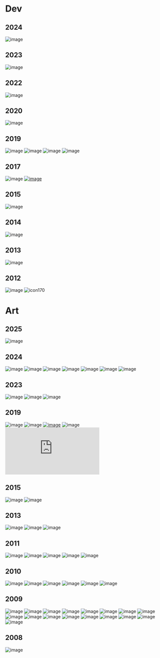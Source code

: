 # Dev
## 2024
<img alt="image" src="https://github.com/user-attachments/assets/54662fc2-e27c-4301-8d1f-51ff07b2dfd7" />

## 2023
<img alt="image" src="https://github.com/user-attachments/assets/6ebd3ef9-1155-4ccf-99e4-762e54253187" />

## 2022
<img alt="image" src="https://github.com/user-attachments/assets/022a7827-6b35-43ef-b442-cde4633bfb79" />


## 2020
<img alt="image" src="https://github.com/user-attachments/assets/e52da360-59bb-4815-8636-970b8007acff" />

## 2019
<img alt="image" src="https://github.com/user-attachments/assets/66cc0409-a869-43aa-b365-5cd6285bc2be" />
<img alt="image" src="https://github.com/user-attachments/assets/dba10b64-69c1-494a-826d-214e855a1b49" />
<img alt="image" src="https://github.com/user-attachments/assets/44cf55e4-1c5b-4ac4-bf7b-cd437406344c" />
<img alt="image" src="https://github.com/user-attachments/assets/5db76800-a0fd-4337-9ea3-331fd8cdb8d8" />


## 2017
<img alt="image" src="https://github.com/user-attachments/assets/d9c19e91-a98e-4f46-a088-d959b99527b5" />
<a href="https://ahzkwid.booth.pm/items/1699129" target="_blank" title="トマトベレー帽"><img alt="image" src="https://github.com/user-attachments/assets/29dada9d-25cd-452e-8f92-7f219372676d" /></a>

## 2015
<img alt="image" src="https://github.com/user-attachments/assets/2b3da789-999a-4ba6-b76c-f720e7e63845" />

## 2014
<img alt="image" src="https://github.com/user-attachments/assets/87b6011e-6449-4b6f-b207-b6fc1c93f276" />

## 2013
<img alt="image" src="https://github.com/user-attachments/assets/be13a589-b156-4845-a2f0-3cf08fbdfbdb" />


## 2012
<img alt="image" src="https://github.com/user-attachments/assets/b27e2e3e-9bd0-49bc-8817-7ffc3cbf33fb" />
<img alt="icon170" src="https://github.com/user-attachments/assets/95777146-9155-47df-95c9-91e7a289dd27" />


# Art
## 2025
<img alt="image" src="https://github.com/user-attachments/assets/9188a3d2-6a13-4757-a0c9-2b9c58be1ad6" />


## 2024
<img alt="image" src="https://github.com/user-attachments/assets/704c50b0-169b-4cbb-abf8-86892e9d2d80" />
<img alt="image" src="https://github.com/user-attachments/assets/4fe3c59b-0b98-46e3-bb0d-a3d7068977e7" />
<img alt="image" src="https://github.com/user-attachments/assets/2f446dce-7ec2-430a-a8c1-eb71a463d6e5" />
<img alt="image" src="https://github.com/user-attachments/assets/7476f47e-4eb5-40e5-9e07-7b7e395891c2" />
<img alt="image" src="https://github.com/user-attachments/assets/3abe2f3e-c7cf-4fe9-b6bd-29556c409a03" />
<img alt="image" src="https://github.com/user-attachments/assets/1cda0d6d-83ad-49fd-8423-364ed04666ae" />
<img alt="image" src="https://github.com/user-attachments/assets/f892ba96-912d-4f2c-a86f-51cafff470e7" />



## 2023
<img alt="image" src="https://github.com/user-attachments/assets/b3d21a6b-ba34-486c-b783-68ac0aa91b99" />
<img alt="image" src="https://github.com/user-attachments/assets/689ba8f4-a98a-4de9-aa23-333a30031698" />
<img alt="image" src="https://github.com/user-attachments/assets/e25ba3b5-0dd0-4826-a61e-b6684b001121" />





## 2019
<img alt="image" src="https://github.com/user-attachments/assets/5715f9f2-64c5-4f01-92b9-149d6d023765" />
<img alt="image" src="https://github.com/user-attachments/assets/09cc974b-b2ec-4d5b-a1e2-6900a186c97c" />
<a href="https://ahzkwid.booth.pm/items/1699129" target="_blank" title="トマトベレー帽"><img alt="image" src="https://github.com/user-attachments/assets/06aab3ba-a05d-4c67-bee9-baf5bc484134" /></a>
<img alt="image" src="https://github.com/user-attachments/assets/2c9d14ad-b423-4e23-9971-af60074aba77" />
<div class="sketchfab-embed-wrapper"> <iframe title="QB" frameborder="0" allowfullscreen mozallowfullscreen="true" webkitallowfullscreen="true" allow="autoplay; fullscreen; xr-spatial-tracking" xr-spatial-tracking execution-while-out-of-viewport execution-while-not-rendered web-share src="https://sketchfab.com/models/fdd96b9808be44d087d4394018ffcbc3/embed?autospin=1&autostart=1"> </iframe> </div>


## 2015
<img alt="image" src="https://github.com/user-attachments/assets/bc2225ee-0e40-44da-ade8-c5708724a13f" />
<img alt="image" src="https://github.com/user-attachments/assets/ebd8b94e-d7d5-4553-8f54-f999c5457202" />




## 2013
<img  alt="image" src="https://github.com/user-attachments/assets/521d7772-75d4-430f-8b2f-81cdf474891d" />
<img alt="image" src="https://github.com/user-attachments/assets/1f431ef8-cdcd-4331-8e39-6dccff2aa990" />
<img alt="image" src="https://github.com/user-attachments/assets/b01bd07f-4d01-4e3a-9d63-ed9ba4b73dfc" />



## 2011
<img alt="image" src="https://github.com/user-attachments/assets/1e2928a1-5823-4307-a139-69213ffd8781" />
<img alt="image" src="https://github.com/user-attachments/assets/3ac3e61f-868b-44a9-9764-27f2716ba23f" />
<img alt="image" src="https://github.com/user-attachments/assets/0866f510-25d6-42b1-bd32-b91859caf1f3" />
<img alt="image" src="https://github.com/user-attachments/assets/a69f42d7-ded2-4025-95f0-c34e19e8c79a" />
<img alt="image" src="https://github.com/user-attachments/assets/16d7f646-6ee5-4c39-86d5-7be428806486" />





## 2010
<img alt="image" src="https://github.com/user-attachments/assets/f4bb4c35-050e-4458-8456-35d1f265b33a" />
<img alt="image" src="https://github.com/user-attachments/assets/92d1ad5f-df86-40a2-8f70-873b062395a7" />
<img alt="image" src="https://github.com/user-attachments/assets/2df576d0-4bd8-443a-9905-8dd8342f1a46" />
<img alt="image" src="https://github.com/user-attachments/assets/d4ab4b8a-b3c7-4d5a-9a32-1f65f69dd052" />
<img alt="image" src="https://github.com/user-attachments/assets/0b90eb11-6f01-4173-8c8e-638e28a756e0" />
<img alt="image" src="https://github.com/user-attachments/assets/4d26bf05-61ef-41aa-a90f-cbfc6d52bd77" />



## 2009
<img alt="image" src="https://github.com/user-attachments/assets/d4277bb3-0aa9-4e8c-8a05-1ba1d6a8c8a3" />
<img alt="image" src="https://github.com/user-attachments/assets/247f2a71-e104-4725-ad3f-302f4647ab36" />
<img alt="image" src="https://github.com/user-attachments/assets/62ae6ae9-cdb5-49d0-8420-4b292bb23038" />
<img alt="image" src="https://github.com/user-attachments/assets/cc796bd7-afa8-48ca-a369-23330d7720d2" />
<img alt="image" src="https://github.com/user-attachments/assets/7250bf4f-17e9-4fb7-854f-5770d3912655" />
<img alt="image" src="https://github.com/user-attachments/assets/e1a3e7be-a936-4839-b0e7-1c6548890f31" />
<img alt="image" src="https://github.com/user-attachments/assets/80776bb5-ab92-424d-9001-73dd7f29059c" />
<img alt="image" src="https://github.com/user-attachments/assets/fa2e4fa5-57ff-4f65-b1d5-2334f35f7773" />
<img alt="image" src="https://github.com/user-attachments/assets/bb929c75-85af-4598-b27c-198fa745071e" />
<img alt="image" src="https://github.com/user-attachments/assets/89882f33-9ec8-4b44-af5d-e28a3ff6e36d" />
<img alt="image" src="https://github.com/user-attachments/assets/86390fe8-17a2-4703-ae4c-03fc89223853" />
<img alt="image" src="https://github.com/user-attachments/assets/a5aa6ae0-01ec-4d5a-847e-15f68035dade" />
<img alt="image" src="https://github.com/user-attachments/assets/5a68c30f-4a03-4cd3-a598-776320838da1" />
<img alt="image" src="https://github.com/user-attachments/assets/be6ad015-4f53-44dc-afcc-81ee5d70e8c6" />
<img alt="image" src="https://github.com/user-attachments/assets/ad783c07-a6d4-4935-86db-aedf3a58b771" />
<img alt="image" src="https://github.com/user-attachments/assets/83234c8c-3eb9-492c-a6b2-25b117eba4e0" />
<img alt="image" src="https://github.com/user-attachments/assets/884099aa-82fc-43c2-923a-b63c73c84da8" />





## 2008
<img alt="image" src="https://github.com/user-attachments/assets/05294877-9641-460f-950d-52cf1c31c289" />

